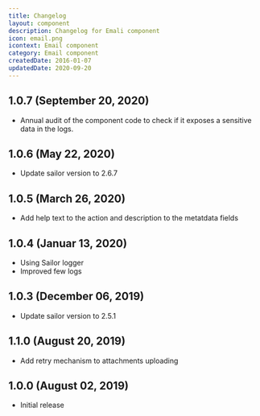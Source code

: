 ```yaml
---
title: Changelog
layout: component
description: Changelog for Emali component
icon: email.png
icontext: Email component
category: Email component
createdDate: 2016-01-07
updatedDate: 2020-09-20
---
```


## 1.0.7 (September 20, 2020)

* Annual audit of the component code to check if it exposes a sensitive data in the logs.

## 1.0.6 (May 22, 2020)

* Update sailor version to 2.6.7

## 1.0.5 (March 26, 2020)

* Add help text to the action and description to the metatdata fields

## 1.0.4 (Januar 13, 2020)

* Using Sailor logger
* Improved few logs

## 1.0.3 (December 06, 2019)

* Update sailor version to 2.5.1

## 1.1.0 (August 20, 2019)

* Add retry mechanism to attachments uploading

## 1.0.0 (August 02, 2019)

* Initial release
